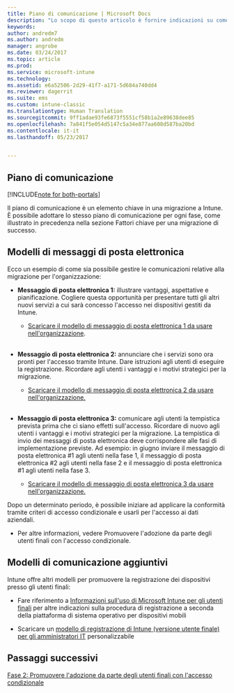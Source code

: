 ```yaml
---
title: Piano di comunicazione | Microsoft Docs
description: "Lo scopo di questo articolo è fornire indicazioni su come definire un piano e una strategia per le comunicazioni relative alla migrazione."
keywords: 
author: andredm7
ms.author: andredm
manager: angrobe
ms.date: 03/24/2017
ms.topic: article
ms.prod: 
ms.service: microsoft-intune
ms.technology: 
ms.assetid: e6a52506-2d29-41f7-a171-5d684a740dd4
ms.reviewer: dagerrit
ms.suite: ems
ms.custom: intune-classic
ms.translationtype: Human Translation
ms.sourcegitcommit: 9ff1adae93fe6873f5551cf58b1a2e89638dee85
ms.openlocfilehash: 7a841f5e054d5147c5a34e877aa608d587ba20bd
ms.contentlocale: it-it
ms.lasthandoff: 05/23/2017


---
```


## <a name="communication-plan"></a>Piano di comunicazione

[!INCLUDE[note for both-portals](../includes/note-for-both-portals.md)]

Il piano di comunicazione è un elemento chiave in una migrazione a Intune. È possibile adottare lo stesso piano di comunicazione per ogni fase, come illustrato in precedenza nella sezione Fattori chiave per una migrazione di successo.

## <a name="e-mail-templates"></a>Modelli di messaggi di posta elettronica

Ecco un esempio di come sia possibile gestire le comunicazioni relative alla migrazione per l'organizzazione:

-   **Messaggio di posta elettronica 1:** illustrare vantaggi, aspettative e pianificazione. Cogliere questa opportunità per presentare tutti gli altri nuovi servizi a cui sarà concesso l'accesso nei dispositivi gestiti da Intune.

    -   [Scaricare il modello di messaggio di posta elettronica 1 da usare nell'organizzazione](https://gallery.technet.microsoft.com/Intune-migration-guide-end-e3209b35).
<br></br>

-   **Messaggio di posta elettronica 2:** annunciare che i servizi sono ora pronti per l'accesso tramite Intune. Dare istruzioni agli utenti di eseguire la registrazione. Ricordare agli utenti i vantaggi e i motivi strategici per la migrazione.

    -   [Scaricare il modello di messaggio di posta elettronica 2 da usare nell'organizzazione.](https://gallery.technet.microsoft.com/Intune-migration-guide-end-a9d25eb5)
<br></br>

-   **Messaggio di posta elettronica 3:** comunicare agli utenti la tempistica prevista prima che ci siano effetti sull'accesso. Ricordare di nuovo agli utenti i vantaggi e i motivi strategici per la migrazione. La tempistica di invio dei messaggi di posta elettronica deve corrispondere alle fasi di implementazione previste. Ad esempio: in giugno inviare il messaggio di posta elettronica \#1 agli utenti nella fase 1, il messaggio di posta elettronica \#2 agli utenti nella fase 2 e il messaggio di posta elettronica \#1 agli utenti nella fase 3.

    -   [Scaricare il modello di messaggio di posta elettronica 3 da usare nell'organizzazione.](https://gallery.technet.microsoft.com/Intune-migration-guide-end-831521b5)

Dopo un determinato periodo, è possibile iniziare ad applicare la conformità tramite criteri di accesso condizionale e usarli per l'accesso ai dati aziendali.

-   Per altre informazioni, vedere Promuovere l'adozione da parte degli utenti finali con l'accesso condizionale.

## <a name="additional-communication-templates"></a>Modelli di comunicazione aggiuntivi

Intune offre altri modelli per promuovere la registrazione dei dispositivi presso gli utenti finali:

-   Fare riferimento a [Informazioni sull'uso di Microsoft Intune per gli utenti finali](/intune-classic/deploy-use/what-to-tell-your-end-users-about-using-microsoft-intune) per altre indicazioni sulla procedura di registrazione a seconda della piattaforma di sistema operativo per dispositivi mobili

-   Scaricare un [modello di registrazione di Intune (versione utente finale) per gli amministratori IT](https://gallery.technet.microsoft.com/End-user-Intune-enrollment-55dfd64a) personalizzabile

## <a name="next-steps"></a>Passaggi successivi

[Fase 2: Promuovere l'adozione da parte degli utenti finali con l'accesso condizionale](/intune-classic/plan-design/migration-phase2-drive-end-user-adoption-with-conditional-access)

